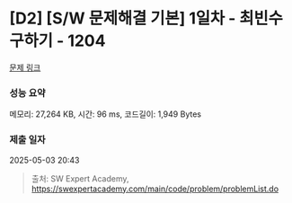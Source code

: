 # [D2] [S/W 문제해결 기본] 1일차 - 최빈수 구하기 - 1204 

[문제 링크](https://swexpertacademy.com/main/code/problem/problemDetail.do?contestProbId=AV13zo1KAAACFAYh) 

### 성능 요약

메모리: 27,264 KB, 시간: 96 ms, 코드길이: 1,949 Bytes

### 제출 일자

2025-05-03 20:43



> 출처: SW Expert Academy, https://swexpertacademy.com/main/code/problem/problemList.do